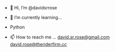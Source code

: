 - 👋 Hi, I’m @davidsrrose
- 🌱 I’m currently learning...
- Python

- 📫 How to reach me ... 
    david.sr.rose@gmail.com
    david.rose@theriderfirm.cc

